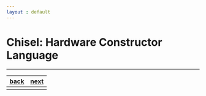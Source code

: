 ```yaml
---
layout : default
---
```


# Chisel: Hardware Constructor Language

* * *

| [back](./scala.md) | [next  ](./freedom.md) |
| :--- | ---: |
||
